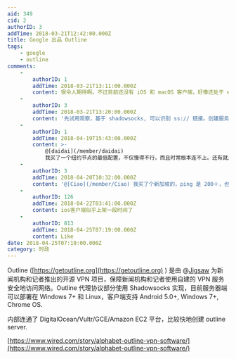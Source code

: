 ```yaml
---
aid: 349
cid: 2
authorID: 3
addTime: 2018-03-21T12:42:00.000Z
title: Google 出品 Outline
tags:
    - google
    - outline
comments:
    -
        authorID: 1
        addTime: 2018-03-21T13:11:00.000Z
        content: 很令人期待啊。不过目前还没有 iOS 和 macOS 客户端，好像还处于 early stage。
    -
        authorID: 3
        addTime: 2018-03-21T13:20:00.000Z
        content: '先试用观察，基于 shadowsocks, 可以识别 ss:// 链接。创建服务器、安装软件的确挺快。移动客户端走全局代理。'
    -
        authorID: 1
        addTime: 2018-04-19T15:43:00.000Z
        content: >-
            @[daidai](/member/daidai)
            我买了一个纽约节点的最低配置，不仅慢得不行，而且时常根本连不上。还有就是，只有全局代理模式，国内网站真是慢。
    -
        authorID: 3
        addTime: 2018-04-20T10:32:00.000Z
        content: '@[Ciao](/member/Ciao) 我买了个新加坡的，ping 是 200＋，也不怎么好。'
    -
        authorID: 126
        addTime: 2018-04-22T03:41:00.000Z
        content: ios客户端似乎上架一段时间了
    -
        authorID: 813
        addTime: 2018-04-25T07:19:00.000Z
        content: Like
date: 2018-04-25T07:19:00.000Z
category: 时政
---
```


Outline ([https://getoutline.org](https://getoutline.org) ) 是由 @[Jigsaw](/member/Jigsaw) 为新闻机构和记者推出的开源 VPN 项目，保障新闻机构和记者使用自建的 VPN 服务安全地访问网络。Outline 代理协议部分使用 Shadowsocks 实现，目前服务器端可以部署在 Windows 7+ 和 Linux，客户端支持 Android 5.0+, Windows 7+, Chrome OS.

内部连通了 DigitalOcean/Vultr/GCE/Amazon EC2 平台，比较快地创建 outline server.

[https://www.wired.com/story/alphabet-outline-vpn-software/](https://www.wired.com/story/alphabet-outline-vpn-software/)
